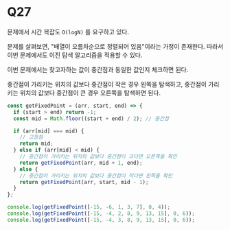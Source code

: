 # Q27

문제에서 시간 복잡도 `O(logN)` 를 요구하고 있다.

문제를 살펴보면, "배열이 오름차순으로 정렬되어 있음"이라는 가정이 존재한다. 따라서 이번 문제에서도 이진 탐색 알고리즘을 적용할 수 있다.

이번 문제에서는 찾고자하는 값이 중간점과 동일한 값인지 체크하면 된다.

중간점이 가리키는 위치의 값보다 중간점이 작은 경우 왼쪽을 탐색하고, 중간점이 가리키는 위치의 값보다 중간점이 큰 경우 오른쪽을 탐색하면 된다.

```js
const getFixedPoint = (arr, start, end) => {
  if (start > end) return -1;
  const mid = Math.floor((start + end) / 2); // 중간점

  if (arr[mid] === mid) {
    // 고정점
    return mid;
  } else if (arr[mid] < mid) {
    // 중간점이 가리키는 위치의 값보다 중간점이 크다면 오른쪽을 확인
    return getFixedPoint(arr, mid + 1, end);
  } else {
    // 중간점이 가리키는 위치의 값보다 중간점이 작다면 왼쪽을 확인
    return getFixedPoint(arr, start, mid - 1);
  }
};

console.log(getFixedPoint([-15, -6, 1, 3, 7], 0, 4));
console.log(getFixedPoint([-15, -4, 2, 8, 9, 13, 15], 0, 6));
console.log(getFixedPoint([-15, -4, 3, 8, 9, 13, 15], 0, 6));
```
